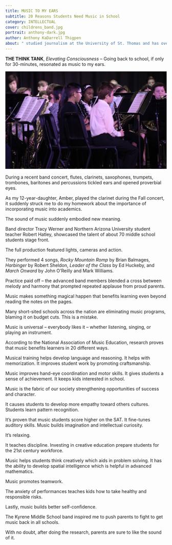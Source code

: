 ```yaml
---
title: MUSIC TO MY EARS
subtitle: 20 Reasons Students Need Music in School
category: INTELLECTUAL
cover: childrens_band.jpg
portrait: anthony-dark.jpg
author: Anthony KaDarrell Thigpen
about: " studied journalism at the University of St. Thomas and has over 25 years-experience in publishing. AP Style news writing, marketing and photography are his passions."
---
```


**THE THINK TANK**, *Elevating Consciousness* – Going back to school, if only for 30-minutes, resonated 
as music to my ears.

![unsplash.com](./childrens_band.jpg)

During a recent band concert, flutes, clarinets, saxophones, trumpets, trombones, baritones and 
percussions tickled ears and opened proverbial eyes.

As my 12-year-daughter, Amber, played the clarinet during the Fall concert, it suddenly struck 
me to do my homework about the importance of incorporating music into academics.

The sound of music suddenly embodied new meaning.

Band director Tracy Werner and Northern Arizona University student teacher Robert Hatley, 
showcased the talent of about 70 middle school students stage front.

The full production featured lights, cameras and action.

They performed 4 songs, *Rocky Mountain Romp* by Brian Balmages, *Harbinger* by Robert Sheldon, 
*Leader of the Class* by Ed Huckeby, and *March Onward* by John O’Reilly and Mark Williams.

Practice paid off – the advanced band members blended a cross between melody and harmony that 
prompted repeated applause from proud parents.

Music makes something magical happen that benefits learning even beyond reading the notes on the pages.

Many short-sited schools across the nation are eliminating music programs, blaming it on budget 
cuts. This is a mistake.

Music is universal – everybody likes it – whether listening, singing, or playing an instrument.

According to the National Association of Music Education, research proves that music benefits 
learners in 20 different ways.

Musical training helps develop language and reasoning. It helps with memorization. It improves 
student work by promoting craftsmanship.

Music improves hand-eye coordination and motor skills. It gives students a sense of achievement. 
It keeps kids interested in school.

Music is the fabric of our society strengthening opportunities of success and character.

It causes students to develop more empathy toward others cultures. Students learn pattern 
recognition.

It’s proven that music students score higher on the SAT. It fine-tunes auditory skills. 
Music builds imagination and intellectual curiosity.

It’s relaxing.

It teaches discipline. Investing in creative education prepare students for the 21st century 
workforce.

Music helps students think creatively which aids in problem solving. It has the ability to develop 
spatial intelligence which is helpful in advanced mathematics.

Music promotes teamwork.

The anxiety of performances teaches kids how to take healthy and responsible risks.

Lastly, music builds better self-confidence.

The Kyrene Middle School band inspired me to push parents to fight to get music back in all schools.

With no doubt, after doing the research, parents are sure to like the sound of it.
